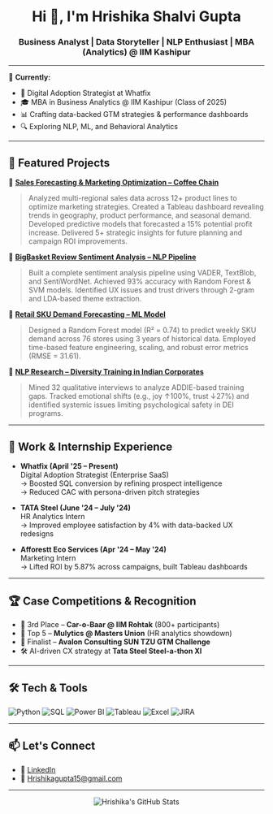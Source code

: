 <h1 align="center">Hi 👋, I'm Hrishika Shalvi Gupta</h1>
<h3 align="center">Business Analyst | Data Storyteller | NLP Enthusiast | MBA (Analytics) @ IIM Kashipur</h3>

---

🎯 **Currently:**
- 💼 Digital Adoption Strategist at Whatfix  
- 🎓 MBA in Business Analytics @ IIM Kashipur (Class of 2025)  
- 📊 Crafting data-backed GTM strategies & performance dashboards  
- 🔍 Exploring NLP, ML, and Behavioral Analytics

---

## 🌟 Featured Projects

🔹 **[Sales Forecasting & Marketing Optimization – Coffee Chain](#)**  
> Analyzed multi-regional sales data across 12+ product lines to optimize marketing strategies. Created a Tableau dashboard revealing trends in geography, product performance, and seasonal demand. Developed predictive models that forecasted a 15% potential profit increase. Delivered 5+ strategic insights for future planning and campaign ROI improvements.

🔹 **[BigBasket Review Sentiment Analysis – NLP Pipeline](#)**  
> Built a complete sentiment analysis pipeline using VADER, TextBlob, and SentiWordNet. Achieved 93% accuracy with Random Forest & SVM models. Identified UX issues and trust drivers through 2-gram and LDA-based theme extraction.

🔹 **[Retail SKU Demand Forecasting – ML Model](#)**  
> Designed a Random Forest model (R² = 0.74) to predict weekly SKU demand across 76 stores using 3 years of historical data. Employed time-based feature engineering, scaling, and robust error metrics (RMSE = 31.61).

🔹 **[NLP Research – Diversity Training in Indian Corporates](#)**  
> Mined 32 qualitative interviews to analyze ADDIE-based training gaps. Tracked emotional shifts (e.g., joy ↑100%, trust ↓27%) and identified systemic issues limiting psychological safety in DEI programs.

---

## 💼 Work & Internship Experience

- **Whatfix (April '25 – Present)**  
  Digital Adoption Strategist (Enterprise SaaS)  
  → Boosted SQL conversion by refining prospect intelligence  
  → Reduced CAC with persona-driven pitch strategies  

- **TATA Steel (June '24 – July '24)**  
  HR Analytics Intern  
  → Improved employee satisfaction by 4% with data-backed UX redesigns  

- **Afforestt Eco Services (Apr '24 – May '24)**  
  Marketing Intern  
  → Lifted ROI by 5.87% across campaigns, built Tableau dashboards  

---

## 🏆 Case Competitions & Recognition

- 🥉 3rd Place – **Car-o-Baar @ IIM Rohtak** (800+ participants)  
- 🏅 Top 5 – **Mulytics @ Masters Union** (HR analytics showdown)  
- 🧠 Finalist – **Avalon Consulting SUN TZU GTM Challenge**  
- 🛠 AI-driven CX strategy at **Tata Steel Steel-a-thon XI**

---

## 🛠 Tech & Tools

![Python](https://img.shields.io/badge/Python-3776AB?style=flat-square&logo=python&logoColor=white)
![SQL](https://img.shields.io/badge/SQL-4479A1?style=flat-square&logo=mysql&logoColor=white)
![Power BI](https://img.shields.io/badge/PowerBI-F2C811?style=flat-square&logo=powerbi&logoColor=black)
![Tableau](https://img.shields.io/badge/Tableau-E97627?style=flat-square&logo=tableau&logoColor=white)
![Excel](https://img.shields.io/badge/Excel-217346?style=flat-square&logo=microsoft-excel&logoColor=white)
![JIRA](https://img.shields.io/badge/JIRA-0052CC?style=flat-square&logo=jira&logoColor=white)

---

## 📫 Let's Connect

- 💼 [LinkedIn](https://www.linkedin.com/in/hrishikashalvigupta)  
- 📧 Hrishikagupta15@gmail.com  

---

<p align="center">
  <img src="https://github-readme-stats.vercel.app/api?username=YOUR_GITHUB_USERNAME&show_icons=true&theme=radical" alt="Hrishika's GitHub Stats"/>
</p>
